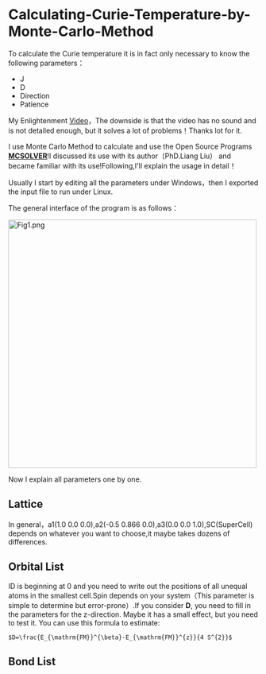 # Calculating-Curie-Temperature-by-Monte-Carlo-Method

To calculate the Curie temperature it is in fact only necessary to know the following parameters：

+ J
+ D
+ Direction
+ Patience

My Enlightenment [Video](https://www.bilibili.com/video/BV1jZ4y1T7Ds?from=search&seid=6713171886036134943)，The downside is that the video has no sound and is not detailed enough, but it solves a lot of problems！Thanks lot for it.

I use Monte Carlo Method to calculate and use the Open Source Programs [**MCSOLVER**](https://github.com/golddoushi/mcsolver)!I discussed its use with its author（PhD.Liang Liu） and became familiar with its use!Following,I'll explain the usage in detail！

Usually I start by editing all the parameters under Windows，then I exported the input file to run under Linux.

The general interface of the program is as follows：

<img width="500" alt="Fig1.png" src="https://github.com/Nick12-hub/Calculating-Curie-Temperature-by-Monte-Carlo-Method/blob/main/Fig1.png">

Now I explain all parameters one by one.

## Lattice

In general，a1(1.0 0.0 0.0),a2(-0.5 0.866 0.0),a3(0.0 0.0 1.0),SC(SuperCell) depends on whatever you want to choose,it maybe takes dozens of differences.

## Orbital List

ID is beginning at 0 and you need to write out the positions of all unequal atoms in the smallest cell.Spin depends on your system（This parameter is simple to determine but error-prone）.If you consider **D**, you need to fill in the parameters for the z-direction. Maybe it has a small effect, but you need to test it.
You can use this formula to estimate:

```
$D=\frac{E_{\mathrm{FM}}^{\beta}-E_{\mathrm{FM}}^{z}}{4 S^{2}}$
```

## Bond List




